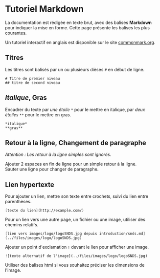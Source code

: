 # Tutoriel Markdown
<!-- SPDX-License-Identifier: MPL-2.0 -->

La documentation est rédigée en texte brut, avec des balises **Markdown** pour indiquer la mise en forme. Cette page présente les balises les plus courantes. 

Un tutoriel interactif en anglais est disponible sur le site [commonmark.org](https://commonmark.org/help/).

## Titres
 
Les titres sont balisés par un ou plusieurs dièses `#` en début de ligne.

```
# Titre de premier niveau
## titre de second niveau
```

## *Italique*, **Gras**

Encadrer du texte par *une étoile* `*` pour le mettre en italique, 
par *deux étoiles* `**` pour le mettre en gras.

```
*italique*
**gras**
```

## Retour à la ligne, Changement de paragraphe

*Attention : Les retour à la ligne simples sont ignorés.*

Ajouter 2 espaces en fin de ligne pour un simple retour à la ligne.  
Sauter une ligne pour changer de paragraphe.

## Lien hypertexte

Pour ajouter un lien, mettre son texte entre crochets, suivi du lien entre parenthèses.

```
[texte du lien](http://example.com/)
```

Pour un lien vers une autre page, un fichier ou une image, utiliser des chemins relatifs.

```
[lien vers images/logo/logoSNDS.jpg depuis introduction/snds.md](../files/images/logo/logoSNDS.jpg)
```

Ajouter un point d'exclamation `!` devant le lien pour afficher une image.

```
![texte alternatif de l'image](../files/images/logo/logoSNDS.jpg)
```

Utiliser des balises html si vous souhaitez préciser les dimensions de l'image.
